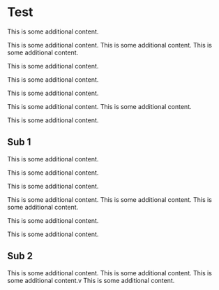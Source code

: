 # Test

This is some additional content.

This is some additional content.
This is some additional content.
This is some additional content.

This is some additional content.

This is some additional content.

This is some additional content.

This is some additional content.
This is some additional content.

This is some additional content. 

## Sub 1
This is some additional content.

This is some additional content.

This is some additional content.

This is some additional content.
This is some additional content.
This is some additional content.


This is some additional content.

This is some additional content.

## Sub 2

This is some additional content.
This is some additional content.
This is some additional content.v
This is some additional content.

